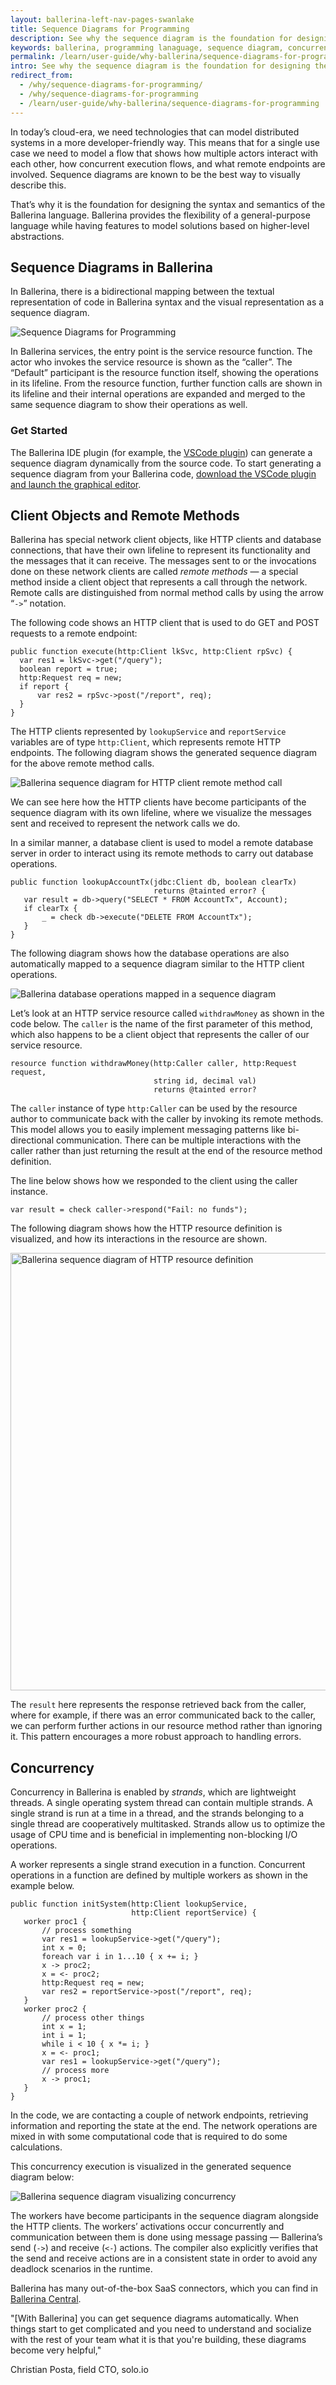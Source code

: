 ```yaml
---
layout: ballerina-left-nav-pages-swanlake
title: Sequence Diagrams for Programming
description: See why the sequence diagram is the foundation for designing the syntax and semantics of the Ballerina programming language.
keywords: ballerina, programming lanaguage, sequence diagram, concurrency
permalink: /learn/user-guide/why-ballerina/sequence-diagrams-for-programming/
intro: See why the sequence diagram is the foundation for designing the syntax and semantics of the Ballerina programming language.
redirect_from:
  - /why/sequence-diagrams-for-programming/
  - /why/sequence-diagrams-for-programming
  - /learn/user-guide/why-ballerina/sequence-diagrams-for-programming
---
```

<div class="row cBallerina-io-Gray-row cContentRows">
   <div class="container">
      <div class="row">
         <div class="col-xs-12 col-sm-12 col-md-12 col-lg-12 cBallerina-io-Home-Middle-col">
            <div class="col-xs-12 col-sm-12" style="padding: 0;">
               <div class="cBlallerina-io-docs-content-container">
                  <div class="wy-nav-content">
                     <div class="rst-content">
                        <div role="main">
                           <div class="section">
                              <p>In today’s cloud-era, we need technologies that can model distributed systems in a more developer-friendly way. This means that for a single use case we need to model a flow that shows how multiple actors interact with each other, how concurrent execution flows, and what remote endpoints are involved. Sequence diagrams are known to be the best way to visually describe this.</p>
                              <p>That’s why it is the foundation for designing the syntax and semantics of the Ballerina language. Ballerina provides the flexibility of a general-purpose language while having features to model solutions based on higher-level abstractions.</p>
                              <h2 id="sequence-diagrams-in-ballerina">Sequence Diagrams in Ballerina</h2>
                              <p>In Ballerina, there is a bidirectional mapping between the textual representation of code in Ballerina syntax and the visual representation as a sequence diagram.</p>
                              <p><img src="/img/why-pages/sequence-diagrams-for-programming-1.png" alt="Sequence Diagrams for Programming"></p>
                              <p>In Ballerina services, the entry point is the service resource function. The actor who invokes the service resource is shown as the “caller”. The “Default” participant is the resource function itself, showing the operations in its lifeline. From the resource function, further function calls are shown in its lifeline and their internal operations are expanded and merged to the same sequence diagram to show their operations as well.</p>
                              <h3 id="get-started">Get Started</h3>
                              <p>The Ballerina IDE plugin (for example, the <a href="/learn/tooling-guide/vs-code-extension/installing-the-vs-code-extension/">VSCode plugin</a>) can generate a sequence diagram dynamically from the source code. To start generating a sequence diagram from your Ballerina code, <a href="/learn/tooling-guide/vs-code-extension/installing-the-vs-code-extension/">download the VSCode plugin and launch the graphical editor</a>.</p>
                           </div>
                        </div>
                     </div>
                  </div>
               </div>
            </div>
         </div>
      </div>
   </div>
</div>
<div class="row cBallerina-io-Gray-row cGray cContentRows">
   <div class="container">
      <div class="row">
         <div class="col-xs-12 col-sm-12 col-md-12 col-lg-12 cBallerina-io-Home-Middle-col">
            <div class="col-xs-12 col-sm-12" style="padding: 0;">
               <div class="cBlallerina-io-docs-content-container">
                  <div class="wy-nav-content">
                     <div class="rst-content">
                        <div role="main">
                           <div class="section">
                              <h2 id="client-objects-and-remote-methods">Client Objects and Remote Methods</h2>
                              <p>Ballerina has special network client objects, like HTTP clients and database connections, that have their own lifeline to represent its functionality and the messages that it can receive. The messages sent to or the invocations done on these network clients are called <em>remote methods</em> — a special method inside a client object that represents a call through the network. Remote calls are distinguished from normal method calls by using the arrow “<code class="highlighter-rouge cBasicCode">-&gt;</code>” notation.</p>
                              <p>The following code shows an HTTP client that is used to do GET and POST requests to a remote endpoint:</p>
                              <pre class="ballerina-pre-wrapper"><code class="language-ballerina cBasicCode hljs">public function execute(http:Client lkSvc, http:Client rpSvc) {
  var res1 = lkSvc->get("/query");
  boolean report = true;
  http:Request req = new;
  if report {
      var res2 = rpSvc->post("/report", req);
  }
}
</code></pre>
                              <p>The HTTP clients represented by <code class="highlighter-rouge cBasicCode">lookupService</code> and <code class="highlighter-rouge cBasicCode">reportService</code> variables are of type <code class="highlighter-rouge cBasicCode">http:Client</code>, which represents remote HTTP endpoints. The following diagram shows the generated sequence diagram for the above remote method calls.</p>
 <div class="cInlineImage"> <img src="/img/why-pages/sequence-diagrams-for-programming-2.png" alt="Ballerina sequence diagram for HTTP client remote method call"></div>
                              <p>We can see here how the HTTP clients have become participants of the sequence diagram with its own lifeline, where we visualize the messages sent and received to represent the network calls we do.</p>
                              <p>In a similar manner, a database client is used to model a remote database server in order to interact using its remote methods to carry out database operations.</p>
                              <pre class="ballerina-pre-wrapper"><code class="language-ballerina cBasicCode hljs">public function lookupAccountTx(jdbc:Client db, boolean clearTx) 
                                returns @tainted error? {
   var result = db->query("SELECT * FROM AccountTx", Account);
   if clearTx {
       _ = check db->execute("DELETE FROM AccountTx");
   }
}
</code></pre>
                              <p>The following diagram shows how the database operations are also automatically mapped to a sequence diagram similar to the HTTP client operations.</p>
                              <div class="cInlineImage"> <img src="/img/why-pages/sequence-diagrams-for-programming-3.png" alt="Ballerina database operations mapped in a sequence diagram"></div>
                              <p>Let’s look at an HTTP service resource called <code class="highlighter-rouge cBasicCode">withdrawMoney</code> as shown in the code below. The <code class="highlighter-rouge cBasicCode">caller</code> is the name of the first parameter of this method, which also happens to be a client object that represents the caller of our service resource.</p>
                              <pre class="ballerina-pre-wrapper"><code class="language-ballerina cBasicCode hljs">resource function withdrawMoney(http:Caller caller, http:Request request,
                                string id, decimal val) 
                                returns @tainted error?
</code></pre>
                              <p>The <code class="highlighter-rouge cBasicCode">caller</code> instance of type <code class="highlighter-rouge cBasicCode">http:Caller</code> can be used by the resource author to communicate back with the caller by invoking its remote methods. This model allows you to easily implement messaging patterns like bi-directional communication. There can be multiple interactions with the caller rather than just returning the result at the end of the resource method definition.</p>
                              <p>The line below shows how we responded to the client using the caller instance.</p>
                              <pre class="ballerina-pre-wrapper"><code class="language-ballerina cBasicCode hljs">var result = check caller->respond("Fail: no funds");
</code></pre>
                              <p>The following diagram shows how the HTTP resource definition is visualized, and how its interactions in the resource are shown.</p>
                              <div class="cInlineImage"> <img src="/img/why-pages/sequence-diagrams-for-programming-4.png" alt="Ballerina sequence diagram of HTTP resource definition" width="700"></div>
                              <p>The <code class="highlighter-rouge cBasicCode">result</code> here represents the response retrieved back from the caller, where for example, if there was an error communicated back to the caller, we can perform further actions in our resource method rather than ignoring it. This pattern encourages a more robust approach to handling errors.</p>
                           </div>
                        </div>
                     </div>
                  </div>
               </div>
            </div>
         </div>
      </div>
   </div>
</div>
<div class="row cBallerina-io-Gray-row cContentRows">
   <div class="container">
      <div class="row">
         <div class="col-xs-12 col-sm-12 col-md-12 col-lg-12 cBallerina-io-Home-Middle-col">
            <div class="col-xs-12 col-sm-12" style="padding: 0;">
               <div class="cBlallerina-io-docs-content-container">
                  <div class="wy-nav-content">
                     <div class="rst-content">
                        <div role="main">
                           <div class="section">
                              <h2 id="concurrency">Concurrency</h2>
                              <p>Concurrency in Ballerina is enabled by <em>strands</em>, which are lightweight threads. A single operating system thread can contain multiple strands. A single strand is run at a time in a thread, and the strands belonging to a single thread are cooperatively multitasked. Strands allow us to optimize the usage of CPU time and is beneficial in implementing non-blocking I/O operations.</p>
                              <p>A worker represents a single strand execution in a function. Concurrent operations in a function are defined by multiple workers as shown in the example below.</p>
                              <pre class="ballerina-pre-wrapper"><code class="language-ballerina cBasicCode hljs">public function initSystem(http:Client lookupService,
                           http:Client reportService) {
   worker proc1 {
       // process something
       var res1 = lookupService->get("/query");
       int x = 0;
       foreach var i in 1...10 { x += i; }
       x -> proc2;
       x = <- proc2;
       http:Request req = new;
       var res2 = reportService->post("/report", req);
   }
   worker proc2 {
       // process other things
       int x = 1;
       int i = 1;
       while i < 10 { x *= i; }
       x = <- proc1;
       var res1 = lookupService->get("/query");
       // process more
       x -> proc1;
   }
}
</code></pre>
                              <p>In the code, we are contacting a couple of network endpoints, retrieving information and reporting the state at the end. The network operations are mixed in with some computational code that is required to do some calculations.</p>
                              <p>This concurrency execution is visualized in the generated sequence diagram below:</p>
                              <div class="cInlineImage"> <img src="/img/why-pages/sequence-diagrams-for-programming-5.png" alt="Ballerina sequence diagram visualizing concurrency"></div>
                              <p>The workers have become participants in the sequence diagram alongside the HTTP clients. The workers’ activations occur concurrently and communication between them is done using message passing — Ballerina’s send (<code class="highlighter-rouge cBasicCode">-&gt;</code>) and receive (<code class="highlighter-rouge cBasicCode">&lt;-</code>) actions. The compiler also explicitly verifies that the send and receive actions are in a consistent state in order to avoid any deadlock scenarios in the runtime.</p>
                                <p>Ballerina has many out-of-the-box SaaS connectors, which you can find in <a href="https://central.ballerina.io/">Ballerina Central</a>.</p>
                           <div class="cQUOTE">
                              <p>"[With Ballerina] you can get sequence diagrams automatically. When things start to get complicated and you need to understand and socialize with the rest of your team what it is that you're building, these diagrams become very helpful,"</p>
                              <p class="cName">Christian Posta, field CTO, solo.io</p>
</div>
                        </div>
                     </div>
                  </div>
               </div>
            </div>
         </div>
      </div>
   </div>
</div>

<style>
.nav > li.cVersionItem {
    display: none !important;
}
.cBalleinaBreadcrumbs li:nth-child(3) , .cBalleinaBreadcrumbs li:nth-child(2) {
   display:none !important;
}
</style>
